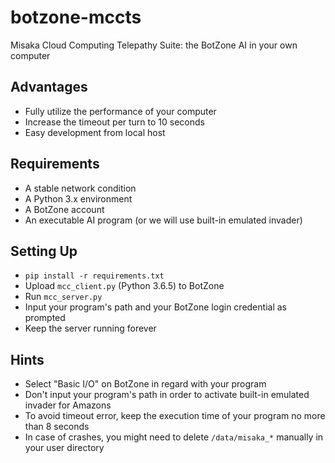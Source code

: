 # botzone-mccts

Misaka Cloud Computing Telepathy Suite: the BotZone AI in your own computer

## Advantages

- Fully utilize the performance of your computer
- Increase the timeout per turn to 10 seconds
- Easy development from local host

## Requirements

- A stable network condition
- A Python 3.x environment
- A BotZone account
- An executable AI program (or we will use built-in emulated invader)

## Setting Up

- `pip install -r requirements.txt`
- Upload `mcc_client.py` (Python 3.6.5) to BotZone
- Run `mcc_server.py`
- Input your program's path and your BotZone login credential as prompted
- Keep the server running forever

## Hints

- Select "Basic I/O" on BotZone in regard with your program
- Don't input your program's path in order to activate built-in emulated invader for Amazons
- To avoid timeout error, keep the execution time of your program no more than 8 seconds
- In case of crashes, you might need to delete `/data/misaka_*` manually in your user directory
